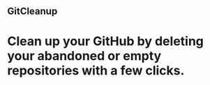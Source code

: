 ## GitCleanup

# Clean up your GitHub by deleting your abandoned or empty repositories with a few clicks.
